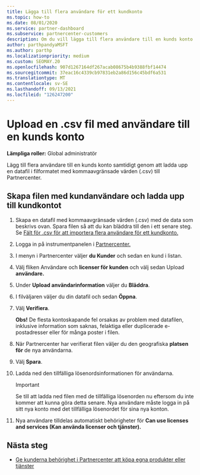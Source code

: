 ```yaml
---
title: Lägga till flera användare för ett kundkonto
ms.topic: how-to
ms.date: 08/01/2020
ms.service: partner-dashboard
ms.subservice: partnercenter-customers
description: Om du vill lägga till flera användare till en kunds konto laddar du upp en datafil till Partnercenter med hjälp av filformatet med kommaavgränsade värden (.csv).
author: parthpandyaMSFT
ms.author: parthp
ms.localizationpriority: medium
ms.custom: SEOMAY.20
ms.openlocfilehash: 907d1267164df267acab08675b4b9388fbf14474
ms.sourcegitcommit: 37eac16c4339cb97831eb2a86d156c45bdf6a531
ms.translationtype: MT
ms.contentlocale: sv-SE
ms.lasthandoff: 09/13/2021
ms.locfileid: "126247200"
---
```

# <a name="upload-a-csv-file-of-users-to-a-customers-account"></a>Upload en .csv fil med användare till en kunds konto


**Lämpliga roller:** Global administratör

Lägg till flera användare till en kunds konto samtidigt genom att ladda upp en datafil i filformatet med kommaavgränsade värden (.csv) till Partnercenter. 

## <a name="create-the-file-of-customer-users-and-upload-to-customer-account"></a>Skapa filen med kundanvändare och ladda upp till kundkontot

1. Skapa en datafil med kommaavgränsade värden (.csv) med de data som beskrivs ovan. Spara filen så att du kan bläddra till den i ett senare steg. Se [Fält för .csv för att importera flera användare för ett kundkonto.](file-customer-users.md) 

2. Logga in på instrumentpanelen i [Partnercenter.](https://partner.microsoft.com/dashboard)

3. I menyn i Partnercenter väljer **du Kunder** och sedan en kund i listan.

4. Välj fliken Användare och **licenser för kunden** och välj sedan Upload **användare.**

5. Under **Upload användarinformation** väljer du **Bläddra**.

6. I filväljaren väljer du din datafil och sedan **Öppna**.

7. Välj **Verifiera**.

    **Obs!**  De flesta kontoskapande fel orsakas av problem med datafilen, inklusive information som saknas, felaktiga eller duplicerade e-postadresser eller för många poster i filen.

8. När Partnercenter har verifierat filen väljer du den geografiska **platsen för** de nya användarna.
9. Välj **Spara**.
10. Ladda ned den tillfälliga lösenordsinformationen för användarna.

    >[!IMPORTANT]
    > Se till att ladda ned filen med de tillfälliga lösenorden nu eftersom du inte kommer att kunna göra detta senare. Nya användare måste logga in på sitt nya konto med det tillfälliga lösenordet för sina nya konton.

11. Nya användare tilldelas automatiskt behörigheter för **Can use licenses and services (Kan använda licenser och tjänster).** 

## <a name="next-steps"></a>Nästa steg

- [Ge kunderna behörighet i Partnercenter att köpa egna produkter eller tjänster](give-customers-permission.md)
